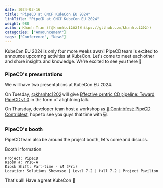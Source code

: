 ```yaml
---
date: 2024-03-16
title: "PipeCD at CNCF KubeCon EU 2024"
linkTitle: "PipeCD at CNCF KubeCon EU 2024"
weight: 988
author: Khanh Tran ([@khanhtc1202](https://github.com/khanhtc1202))
categories: ["Announcement"]
tags: ["Conference", "News"]
---
```


KubeCon EU 2024 is only four more weeks away!
PipeCD team is excited to announce upcoming activities at KubeCon. Let's come to meet each other and share insights and knowledge. We're excited to see you there 🙌

### PipeCD's presentations

We will have two presentations at KubeCon EU 2024.

On Tuesday, [@khanhtc1202](https://github.com/khanhtc1202) will give [Effective centric CD pipeline: Toward PipeCD v1.0](https://sched.co/1aQX4) in the form of a lightning talk.

On Thursday, developer team host a workshop as [🚨 Contribfest: PipeCD Contribfest](https://sched.co/1Yheb), hope to see you guys that time with 💻.

### PipeCD's booth

PipeCD team also be around the project booth, let's come and discuss.

Booth information

```
Project: PipeCD
Kiosk #: PP16-A
Kiosk Shift: Part-time - AM (Fri)
Location: Solutions Showcase | Level 7.2 | Hall 7.2 | Project Pavilion
```

That's all! Have a great KubeCon 🙌
